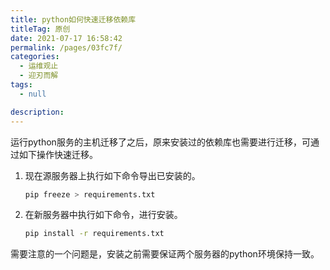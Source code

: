 ```yaml
---
title: python如何快速迁移依赖库
titleTag: 原创
date: 2021-07-17 16:58:42
permalink: /pages/03fc7f/
categories: 
  - 运维观止
  - 迎刃而解
tags: 
  - null

description: 
---
```


运行python服务的主机迁移了之后，原来安装过的依赖库也需要进行迁移，可通过如下操作快速迁移。

1. 现在源服务器上执行如下命令导出已安装的。

   ```sh
   pip freeze > requirements.txt
   ```

2. 在新服务器中执行如下命令，进行安装。

   ```sh
   pip install -r requirements.txt
   ```

需要注意的一个问题是，安装之前需要保证两个服务器的python环境保持一致。



